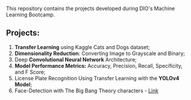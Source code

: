 This repository contains the projects developed during DIO's Machine Learning Bootcamp.

## Projects:
1. **Transfer Learning** using Kaggle Cats and Dogs dataset; 
2. **Dimensionality Reduction**: Converting Image to Grayscale and Binary;
3. Deep **Convolutional Neural Network** Architecture;
4. **Model Performance Metrics:** Accuracy, Precision, Recall, Specificity, and F Score;
5. License Plate Recognition Using Transfer Learning with the **YOLOv4 Model**;
6. Face-Detection with The Big Bang Theory characters - [Link](https://github.com/tomosantos/face-detection)
